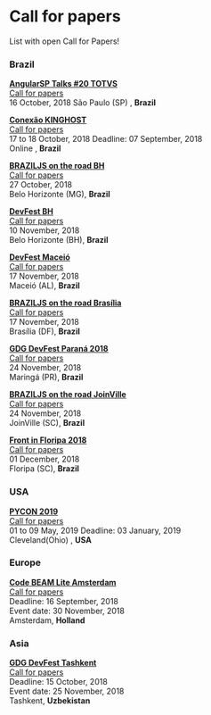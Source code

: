 # Call for papers

List with open Call for Papers!

### Brazil

[**AngularSP Talks #20 TOTVS**](https://www.meetup.com/pt-BR/AngularJS-Sao-Paulo/events/255095950/)  
[Call for papers](https://goo.gl/forms/hDRnubhPKzQMRWeG2)  
16 October, 2018
São Paulo (SP) , **Brazil**


[**Conexão KINGHOST**](https://www.conexaokinghost.com.br/)  
[Call for papers](https://kinghost1.typeform.com/to/uWvR5X)  
17 to 18 October, 2018
Deadline: 07 September, 2018   
Online , **Brazil**

[**BRAZILJS on the road BH**](https://braziljs.org/eventos/braziljs-on-the-road-belo-horizonte/)  
[Call for papers](https://docs.google.com/forms/d/e/1FAIpQLSdxnP-ONEImjqHzGejMI4g4tvOdVwcEk5M9X14HpqdZqESJcw/viewform)  
27 October, 2018  
Belo Horizonte (MG), **Brazil**

[**DevFest BH**](http://www.devfestbh.com/)  
[Call for papers](https://docs.google.com/forms/d/e/1FAIpQLSfKmpzuzW72FiVjP6-mnyzWt2KXRUFJAp_5Hiy0DSA1E8VHGg/viewform)  
10 November, 2018  
Belo Horizonte (BH), **Brazil**

[**DevFest Maceió**](https://www.sympla.com.br/devfest-maceio-2018__323796)  
[Call for papers](https://docs.google.com/forms/d/e/1FAIpQLSdwx9egUo5HuRIcRtJJDdc2P07r9rAPUw7pZDfaXXwIp3vgxw/viewform)  
17 November, 2018  
Maceió (AL), **Brazil**

[**BRAZILJS on the road Brasília**](https://braziljs.org/eventos/braziljs-on-the-road-brasilia/)  
[Call for papers](https://docs.google.com/forms/d/e/1FAIpQLSdN7xTKDkLqoFKAtboe8WH2XT7u6Mp7nex87MkGDZ_LD9xENA/viewform)  
17 November, 2018  
Brasília (DF), **Brazil**

[**GDG DevFest Paraná 2018**](https://devfestpr.com/)  
[Call for papers](https://goo.gl/forms/hjFR6ZZowI7dGnHT2)  
24 November, 2018  
Maringá (PR), **Brazil**

[**BRAZILJS on the road JoinVille**](https://braziljs.org/eventos/braziljs-on-the-road-joinville/)  
[Call for papers](https://docs.google.com/forms/d/e/1FAIpQLSdQ5CobpkstUo0k8fDU0ACd5Yc4INJE384hfWyhGbd9tKIn9w/viewform)  
24 November, 2018  
JoinVille (SC), **Brazil**

[**Front in Floripa 2018**](http://frontinfloripa.com.br/)  
[Call for papers](https://docs.google.com/forms/d/e/1FAIpQLSf1CrgbTH_WEiVb_J9_8kjkgaXXgXjCYIsLp924BVjz-jVpAg/viewform)  
01 December, 2018  
Floripa (SC), **Brazil**

### USA
[**PYCON 2019**](https://us.pycon.org/2019/)  
[Call for papers](https://pycon.blogspot.com/2018/09/pycon-2019-call-for-proposals-is-open.html)  
01 to 09 May, 2019
Deadline: 03 January, 2019   
Cleveland(Ohio) , **USA**


### Europe 

[**Code BEAM Lite Amsterdam**](https://codesync.global/conferences/cbl-amsterdam-2018/#CallforTalks)  
[Call for papers](https://docs.google.com/forms/d/e/1FAIpQLSdIR5lu1-Q8LBs2p_f2IdoBl8pNKO5JETSPTfUwei_X3NvXvg/viewform)  
Deadline: 16 September, 2018   
Event date: 30 November, 2018  
Amsterdam, **Holland**

### Asia  

[**GDG DevFest Tashkent**](https://gdgtashkent.co/)  
[Call for papers](https://docs.google.com/forms/d/e/1FAIpQLSfaqowtUmtlOto74JkTfV4asbV5kEWvhL7S6rydu063VmctqA/viewform)  
Deadline: 15 October, 2018  
Event date: 25 November, 2018  
Tashkent, **Uzbekistan**  
